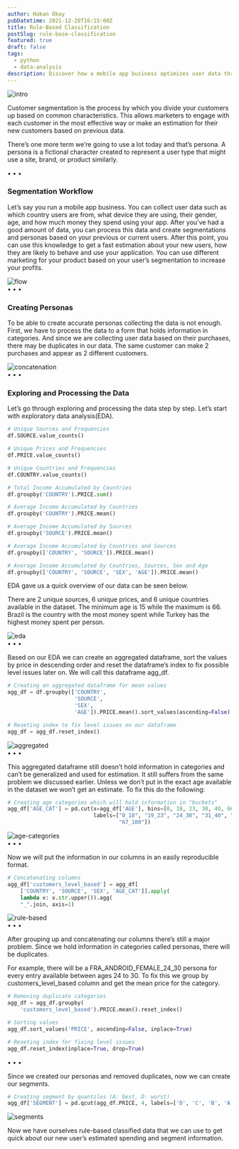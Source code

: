 ```yaml
---
author: Hakan Okay
pubDatetime: 2021-12-20T16:15:00Z
title: Rule-Based Classification
postSlug: rule-base-classification
featured: true
draft: false
tags:
  - python
  - data-analysis
description: Discover how a mobile app business optimizes user data through rule-based classification, creating personas for effective customer segmentation and enabling quick estimations and targeted marketing to boost profits.
---
```


<img src="/images/rule-based/rule-based1.gif" class="rounded-lg mx-auto" alt="intro">

Customer segmentation is the process by which you divide your customers up based on common characteristics. This allows marketers to engage with each customer in the most effective way or make an estimation for their new customers based on previous data.

There’s one more term we’re going to use a lot today and that’s persona. A persona is a fictional character created to represent a user type that might use a site, brand, or product similarly.

<div class="flex items-center justify-center gap-5 py-6 text-[#f3dbc5]" >
  <span>&#x2022;</span>
  <span>&#x2022;</span>
  <span>&#x2022;</span>
</div>

### Segmentation Workflow

Let’s say you run a mobile app business. You can collect user data such as which country users are from, what device they are using, their gender, age, and how much money they spend using your app. After you’ve had a good amount of data, you can process this data and create segmentations and personas based on your previous or current users. After this point, you can use this knowledge to get a fast estimation about your new users, how they are likely to behave and use your application. You can use different marketing for your product based on your user’s segmentation to increase your profits.

<img src="/images/rule-based/rule-based2.gif" class="rounded-lg mx-auto" alt="flow">

<div class="flex items-center justify-center gap-5 py-6 text-[#f3dbc5]">
  <span>&#x2022;</span>
  <span>&#x2022;</span>
  <span>&#x2022;</span>
</div>

### Creating Personas

To be able to create accurate personas collecting the data is not enough. First, we have to process the data to a form that holds information in categories. And since we are collecting user data based on their purchases, there may be duplicates in our data. The same customer can make 2 purchases and appear as 2 different customers.

<img src="/images/rule-based/rule-based3.gif" class="rounded-lg mx-auto" alt="concatenation">

<div class="flex items-center justify-center gap-5 py-6 text-[#f3dbc5]">
  <span>&#x2022;</span>
  <span>&#x2022;</span>
  <span>&#x2022;</span>
</div>

### Exploring and Processing the Data

Let’s go through exploring and processing the data step by step. Let’s start with exploratory data analysis(EDA).

```python
# Unique Sources and Frequencies
df.SOURCE.value_counts()

# Unique Prices and Frequencies
df.PRICE.value_counts()

# Unique Countries and Frequencies
df.COUNTRY.value_counts()

# Total Income Accumulated by Countries
df.groupby('COUNTRY').PRICE.sum()

# Average Income Accumulated by Countries
df.groupby('COUNTRY').PRICE.mean()

# Average Income Accumulated by Sources
df.groupby('SOURCE').PRICE.mean()

# Average Income Accumulated by Countries and Sources
df.groupby(['COUNTRY', 'SOURCE']).PRICE.mean()

# Average Income Accumulated by Countries, Sources, Sex and Age
df.groupby(['COUNTRY', 'SOURCE', 'SEX', 'AGE']).PRICE.mean()
```

EDA gave us a quick overview of our data can be seen below.

There are 2 unique sources, 6 unique prices, and 6 unique countries available in the dataset.
The minimum age is 15 while the maximum is 66.
Brazil is the country with the most money spent while Turkey has the highest money spent per person.

<img src="/images/rule-based/rule-based4.gif" class="rounded-lg mx-auto" alt="eda">

<div class="flex items-center justify-center gap-5 py-6 text-[#f3dbc5]">
  <span>&#x2022;</span>
  <span>&#x2022;</span>
  <span>&#x2022;</span>
</div>

Based on our EDA we can create an aggregated dataframe, sort the values by price in descending order and reset the dataframe’s index to fix possible level issues later on. We will call this dataframe agg_df.

```python
# Creating an aggregated dataframe for mean values
agg_df = df.groupby(['COUNTRY',
                     'SOURCE',
                     'SEX',
                     'AGE']).PRICE.mean().sort_values(ascending=False)

# Reseting index to fix level issues on our dataframe
agg_df = agg_df.reset_index()
```

<img src="/images/rule-based/rule-based5.gif" class="rounded-lg mx-auto" alt="aggregated">

<div class="flex items-center justify-center gap-5 py-6 text-[#f3dbc5]">
  <span>&#x2022;</span>
  <span>&#x2022;</span>
  <span>&#x2022;</span>
</div>

This aggregated dataframe still doesn’t hold information in categories and can’t be generalized and used for estimation. It still suffers from the same problem we discussed earlier. Unless we don’t put in the exact age available in the dataset we won’t get an estimate. To fix this do the following:

```python
# Creating age categories which will hold information in "buckets"
agg_df['AGE_CAT'] = pd.cut(x=agg_df['AGE'], bins=[0, 18, 23, 30, 40, 66, 100],
                           labels=["0_18", "19_23", "24_30", "31_40", "41_66",
                                   "67_100"])
```

<img src="/images/rule-based/rule-based6.gif" class="rounded-lg mx-auto" alt="age-categories">

<div class="flex items-center justify-center gap-5 py-6 text-[#f3dbc5]">
  <span>&#x2022;</span>
  <span>&#x2022;</span>
  <span>&#x2022;</span>
</div>

Now we will put the information in our columns in an easily reproducible format.

```python
# Concatenating columns
agg_df['customers_level_based'] = agg_df[
    ['COUNTRY', 'SOURCE', 'SEX', 'AGE_CAT']].apply(
    lambda x: x.str.upper()).agg(
    "_".join, axis=1)
```

<img src="/images/rule-based/rule-based7.gif" class="rounded-lg mx-auto" alt="rule-based">

<div class="flex items-center justify-center gap-5 py-6 text-[#f3dbc5]">
  <span>&#x2022;</span>
  <span>&#x2022;</span>
  <span>&#x2022;</span>
</div>

After grouping up and concatenating our columns there’s still a major problem. Since we hold information in categories called personas, there will be duplicates.

For example, there will be a FRA_ANDROID_FEMALE_24_30 persona for every entry available between ages 24 to 30. To fix this we group by customers_level_based column and get the mean price for the category.

```python
# Removing duplicate categories
agg_df = agg_df.groupby(
    'customers_level_based').PRICE.mean().reset_index()

# Sorting values
agg_df.sort_values('PRICE', ascending=False, inplace=True)

# Reseting index for fixing level issues
agg_df.reset_index(inplace=True, drop=True)
```

<div class="flex items-center justify-center gap-5 py-6 text-[#f3dbc5]" >
  <span>&#x2022;</span>
  <span>&#x2022;</span>
  <span>&#x2022;</span>
</div>

Since we created our personas and removed duplicates, now we can create our segments.

```python
# Creating segment by quantiles (A: best, D: worst)
agg_df['SEGMENT'] = pd.qcut(agg_df.PRICE, 4, labels=['D', 'C', 'B', 'A'])
```

<img src="/images/rule-based/rule-based8.gif" class="rounded-lg mx-auto" alt="segments">

Now we have ourselves rule-based classified data that we can use to get quick about our new user’s estimated spending and segment information.
